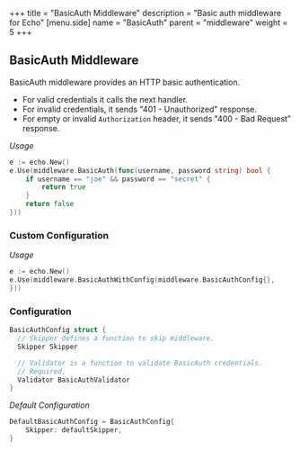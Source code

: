 +++
title = "BasicAuth Middleware"
description = "Basic auth middleware for Echo"
[menu.side]
  name = "BasicAuth"
  parent = "middleware"
  weight = 5
+++

## BasicAuth Middleware

BasicAuth middleware provides an HTTP basic authentication.

- For valid credentials it calls the next handler.
- For invalid credentials, it sends "401 - Unauthorized" response.
- For empty or invalid `Authorization` header, it sends "400 - Bad Request" response.

*Usage*

```go
e := echo.New()
e.Use(middleware.BasicAuth(func(username, password string) bool {
	if username == "joe" && password == "secret" {
		return true
	}
	return false
}))
```

### Custom Configuration

*Usage*

```go
e := echo.New()
e.Use(middleware.BasicAuthWithConfig(middleware.BasicAuthConfig{},
}))
```

### Configuration

```go
BasicAuthConfig struct {
  // Skipper defines a function to skip middleware.
  Skipper Skipper

  // Validator is a function to validate BasicAuth credentials.
  // Required.
  Validator BasicAuthValidator
}
```

*Default Configuration*

```go
DefaultBasicAuthConfig = BasicAuthConfig{
	Skipper: defaultSkipper,
}
```
